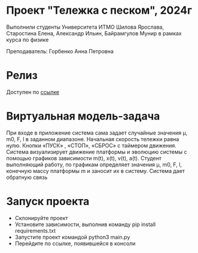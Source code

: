 # Проект "Тележка с песком", 2024г
<p>Выполнили студенты Университета ИТМО Шилова Ярослава, Старостина Елена, Александр Ильин, Байрамгулов Мунир в рамках курса по физике</p>
<p>Преподаватель: Горбенко Анна Петровна </p>

# Релиз 
<p>Доступен по <a href="https://physics-project-109c9ef0b641.herokuapp.com/">ссылке</a></p>

# Виртуальная модель-задача 
<p>
  При входе в приложение система сама
задает случайные значения μ, m0, F, l в
заданном диапазоне.
Начальная скорость тележки равна
нулю. Кнопки «ПУСК» , «СТОП»,
«СБРОС» с таймером движения.
Система визуализирует движение
платформы и эволюцию системы с
помощью графиков зависимости m(t),
x(t), v(t), a(t).
Студент выполняющий работу, по
графикам определяет значения μ, m0, F,
l, конечную массу платформы m и
заносит их в систему. Система дает
обратную связь
</p>

# Запуск проекта 
- Склонируйте проект 
- Установите зависимости, выполнив команду pip install requirements.txt
- Запустите проект командой python3 main.py
- Перейдите по ссылке, появившейся в консоли 
